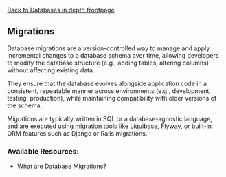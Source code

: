 [Back to Databases in depth frontpage](11-databases-in-depth.md)

## Migrations

Database migrations are a version-controlled way to manage and apply incremental changes to a database schema over time, allowing developers to modify the database structure (e.g., adding tables, altering columns) without affecting existing data.

They ensure that the database evolves alongside application code in a consistent, repeatable manner across environments (e.g., development, testing, production), while maintaining compatibility with older versions of the schema.

Migrations are typically written in SQL or a database-agnostic language, and are executed using migration tools like Liquibase, Flyway, or built-in ORM features such as Django or Rails migrations.

### Available Resources:

- [What are Database Migrations?](https://www.prisma.io/dataguide/types/relational/what-are-database-migrations)